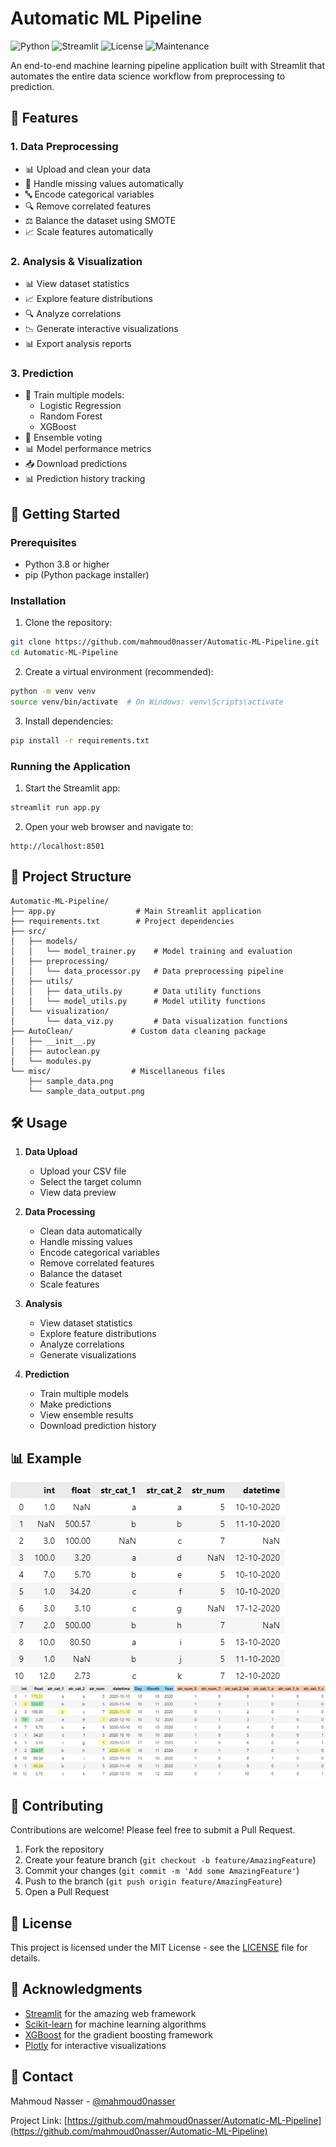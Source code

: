 # Automatic ML Pipeline

![Python](https://img.shields.io/badge/python-v3.8+-blue.svg)
![Streamlit](https://img.shields.io/badge/streamlit-v1.22+-red.svg)
![License](https://img.shields.io/badge/license-MIT-green.svg)
![Maintenance](https://img.shields.io/badge/Maintained%3F-yes-brightgreen.svg)

An end-to-end machine learning pipeline application built with Streamlit that automates the entire data science workflow from preprocessing to prediction.

## 🌟 Features

### 1. Data Preprocessing
- 📊 Upload and clean your data
- 🔄 Handle missing values automatically
- 🔤 Encode categorical variables
- 🔍 Remove correlated features
- ⚖️ Balance the dataset using SMOTE
- 📈 Scale features automatically

### 2. Analysis & Visualization
- 📊 View dataset statistics
- 📈 Explore feature distributions
- 🔍 Analyze correlations
- 📉 Generate interactive visualizations
- 📊 Export analysis reports

### 3. Prediction
- 🤖 Train multiple models:
  - Logistic Regression
  - Random Forest
  - XGBoost
- 🎯 Ensemble voting
- 📊 Model performance metrics
- 📥 Download predictions
- 📊 Prediction history tracking

## 🚀 Getting Started

### Prerequisites
- Python 3.8 or higher
- pip (Python package installer)

### Installation

1. Clone the repository:
```bash
git clone https://github.com/mahmoud0nasser/Automatic-ML-Pipeline.git
cd Automatic-ML-Pipeline
```

2. Create a virtual environment (recommended):
```bash
python -m venv venv
source venv/bin/activate  # On Windows: venv\Scripts\activate
```

3. Install dependencies:
```bash
pip install -r requirements.txt
```

### Running the Application

1. Start the Streamlit app:
```bash
streamlit run app.py
```

2. Open your web browser and navigate to:
```
http://localhost:8501
```

## 📁 Project Structure

```
Automatic-ML-Pipeline/
├── app.py                  # Main Streamlit application
├── requirements.txt        # Project dependencies
├── src/
│   ├── models/
│   │   └── model_trainer.py    # Model training and evaluation
│   ├── preprocessing/
│   │   └── data_processor.py   # Data preprocessing pipeline
│   ├── utils/
│   │   ├── data_utils.py       # Data utility functions
│   │   └── model_utils.py      # Model utility functions
│   └── visualization/
│       └── data_viz.py         # Data visualization functions
├── AutoClean/             # Custom data cleaning package
│   ├── __init__.py
│   ├── autoclean.py
│   └── modules.py
└── misc/                  # Miscellaneous files
    ├── sample_data.png
    └── sample_data_output.png
```

## 🛠️ Usage

1. **Data Upload**
   - Upload your CSV file
   - Select the target column
   - View data preview

2. **Data Processing**
   - Clean data automatically
   - Handle missing values
   - Encode categorical variables
   - Remove correlated features
   - Balance the dataset
   - Scale features

3. **Analysis**
   - View dataset statistics
   - Explore feature distributions
   - Analyze correlations
   - Generate visualizations

4. **Prediction**
   - Train multiple models
   - Make predictions
   - View ensemble results
   - Download prediction history

## 📊 Example

![Sample Data](misc/sample_data.png)
![Sample Output](misc/sample_data_output.png)

## 🤝 Contributing

Contributions are welcome! Please feel free to submit a Pull Request.

1. Fork the repository
2. Create your feature branch (`git checkout -b feature/AmazingFeature`)
3. Commit your changes (`git commit -m 'Add some AmazingFeature'`)
4. Push to the branch (`git push origin feature/AmazingFeature`)
5. Open a Pull Request

## 📝 License

This project is licensed under the MIT License - see the [LICENSE](LICENSE.txt) file for details.

## 👏 Acknowledgments

- [Streamlit](https://streamlit.io/) for the amazing web framework
- [Scikit-learn](https://scikit-learn.org/) for machine learning algorithms
- [XGBoost](https://xgboost.ai/) for the gradient boosting framework
- [Plotly](https://plotly.com/) for interactive visualizations

## 📧 Contact

Mahmoud Nasser - [@mahmoud0nasser](https://github.com/mahmoud0nasser)

Project Link: [https://github.com/mahmoud0nasser/Automatic-ML-Pipeline](https://github.com/mahmoud0nasser/Automatic-ML-Pipeline) 